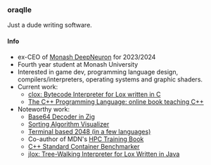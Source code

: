 ### oraqlle

Just a dude writing software.

#### Info

- ex-CEO of [Monash DeepNeuron](https://www.deepneuron.org/) for 2023/2024
- Fourth year student at Monash University
- Interested in game dev, programming language design, compilers/interpreters, operating systems and graphic shaders.<!-- assembly  --> 
- Current work:
  - [clox: Bytecode Interpreter for Lox written in C](https://github.com/oraqlle/clox)
  - [The C++ Programming Language: online book teaching C++](https://oraqlle.github.io/cpp-book)
- Noteworthy work:
  - [Base64 Decoder in Zig](https://github.com/oraqlle/Base64Decoder)
  - [Sorting Algorithm Visualizer](https://github.com/oraqlle/sorting-visualizer)
  - [Terminal based 2048 (in a few languages)](https://github.com/oraqlle/2048)
  - Co-author of MDN's [HPC Training Book](https://github.com/MonashDeepNeuron/HPC-Training)
  - [C++ Standard Container Benchmarker](https://github.com/oraqlle/cxx-container-testing)
  - [jlox: Tree-Walking Interpreter for Lox Written in Java](https://github.com/oraqlle/jlox)

<!-- <img alt="oraqlle's Top Languages" src="https://github-readme-stats.vercel.app/api/top-langs?username=oraqlle&langs_count=8&layout=compact&theme=react&bg_color=1F222E&title_color=68C3D4&icon_color=F8D866&border_color=1F222E" height="198px"/> -->
